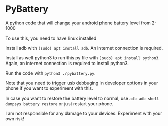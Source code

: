 # PyBattery

A python code that will change your android phone battery level from 2-1000

To use this, you need to have linux installed

Install adb with `(sudo) apt install adb`. An internet connection is required.

Install as well python3 to run this py file with `(sudo) apt install python3`. Again, an internet connection is required to install python3.

Run the code with `python3 ./pybattery.py`.

Note that you need to trigger usb debbuging in developer options in your phone if you want to experiment with this.

In case you want to restore the battery level to normal, use `adb adb shell dumpsys battery restore` or just restart your phone.

I am not responsible for any damage to your devices. Experiment with your own risk!
